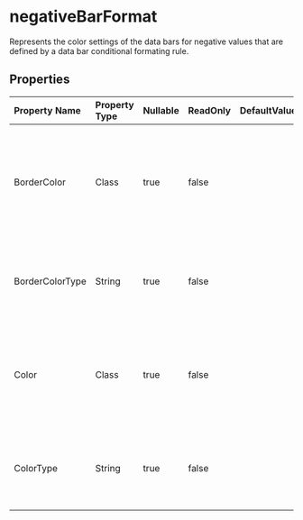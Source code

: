 # **negativeBarFormat**

Represents the color settings of the data bars for negative values that are   defined by a data bar conditional formating rule.             

## **Properties**

| Property Name | Property Type | Nullable |  ReadOnly | DefaultValue | Description | 
| :- | :- | :- |:- |  :- | :- |
|BorderColor|Class|true|false |  |Gets or sets a FormatColor object that you can use to specify the border color for negative data bars. |
|BorderColorType|String|true|false |  |Gets whether to use the same border color as positive data bars. |
|Color|Class|true|false |  |Gets or sets a FormatColor object that you can use to specify the fill color for negative data bars. |
|ColorType|String|true|false |  |Gets or sets whether to use the same fill color as positive data bars. |


